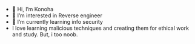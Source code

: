 - 👋 Hi, I’m Konoha
- 👀 I’m interested in Reverse engineer
- 🌱 I’m currently learning info security
- I love learning malicious techniques and creating them for ethical work and study. But, i too noob.

<!---
konoha279/konoha279 is a ✨ special ✨ repository because its `README.md` (this file) appears on your GitHub profile.
You can click the Preview link to take a look at your changes.
--->
